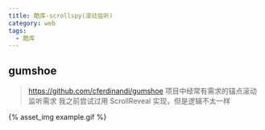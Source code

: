 ```yaml
---
title: 酷库-scrollspy(滚动监听)
category: web
tags:
  - 酷库
---
```


## gumshoe
> https://github.com/cferdinandi/gumshoe
> 项目中经常有需求的锚点滚动监听需求
> 我之前尝试过用 ScrollReveal 实现，但是逻辑不太一样

{% asset_img example.gif %}
